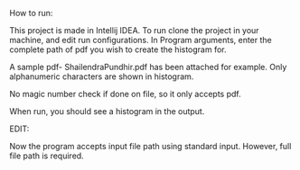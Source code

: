 How to run:

This project is made in Intellij IDEA. To run clone the project in your machine, and edit run configurations.
In Program arguments, enter the complete path of pdf you wish to create the histogram for.

A sample pdf- ShailendraPundhir.pdf has been attached for example.
Only alphanumeric characters are shown in histogram.

No magic number check if done on file, so it only accepts pdf.

When run, you should see a histogram in the output.

EDIT:

Now the program accepts input file path using standard input. However, full file path is required.